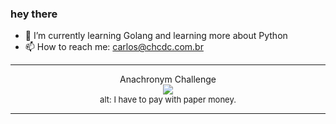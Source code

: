 ### hey there 

- :seedling: I’m currently learning Golang and learning more about Python
- :mailbox: How to reach me: carlos@chcdc.com.br


---


<!-- xkcd -->
<p align="center">Anachronym Challenge</br><img src=https://imgs.xkcd.com/comics/anachronym_challenge.png></br><font size =2>alt: I have to pay with paper money.</br></font></p></table></p> 


<!-- xkcd -->
---
